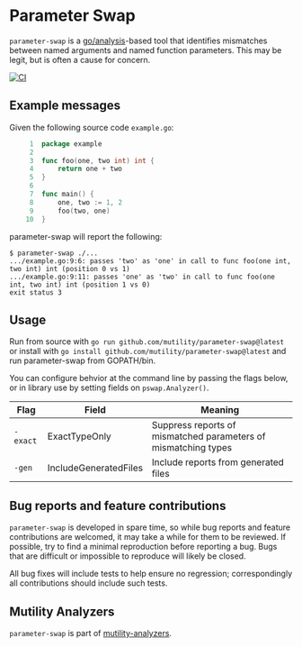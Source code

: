 # Parameter Swap

`parameter-swap` is a
[go/analysis](https://pkg.go.dev/golang.org/x/tools/go/analysis)-based tool that
identifies mismatches between named arguments and named function parameters.
This may be legit, but is often a cause for concern.

[![CI](https://github.com/mutility/parameter-swap/actions/workflows/build.yaml/badge.svg)](https://github.com/mutility/parameter-swap/actions/workflows/build.yaml)

## Example messages

Given the following source code `example.go`:

```go
     1  package example
     2
     3  func foo(one, two int) int {
     4      return one + two
     5  }
     6
     7  func main() {
     8      one, two := 1, 2
     9      foo(two, one)
    10  }
```

parameter-swap will report the following:

```console
$ parameter-swap ./...
.../example.go:9:6: passes 'two' as 'one' in call to func foo(one int, two int) int (position 0 vs 1)
.../example.go:9:11: passes 'one' as 'two' in call to func foo(one int, two int) int (position 1 vs 0)
exit status 3
```

## Usage

Run from source with `go run github.com/mutility/parameter-swap@latest` or
install with `go install github.com/mutility/parameter-swap@latest` and run
parameter-swap from GOPATH/bin.

You can configure behvior at the command line by passing the flags below, or in
library use by setting fields on `pswap.Analyzer()`.

Flag | Field | Meaning
-|-|-
`-exact` | ExactTypeOnly | Suppress reports of mismatched parameters of mismatching types
`-gen` | IncludeGeneratedFiles | Include reports from generated files

## Bug reports and feature contributions

`parameter-swap` is developed in spare time, so while bug reports and feature
contributions are welcomed, it may take a while for them to be reviewed. If
possible, try to find a minimal reproduction before reporting a bug. Bugs that
are difficult or impossible to reproduce will likely be closed.

All bug fixes will include tests to help ensure no regression; correspondingly
all contributions should include such tests.

## Mutility Analyzers

`parameter-swap` is part of [mutility-analyzers](https://github.com/mutility/analyzers).
